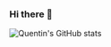 ### Hi there 👋

![Quentin's GitHub stats](https://github-readme-stats.vercel.app/api?username=qhello&count_private=true&show_icons=true)
